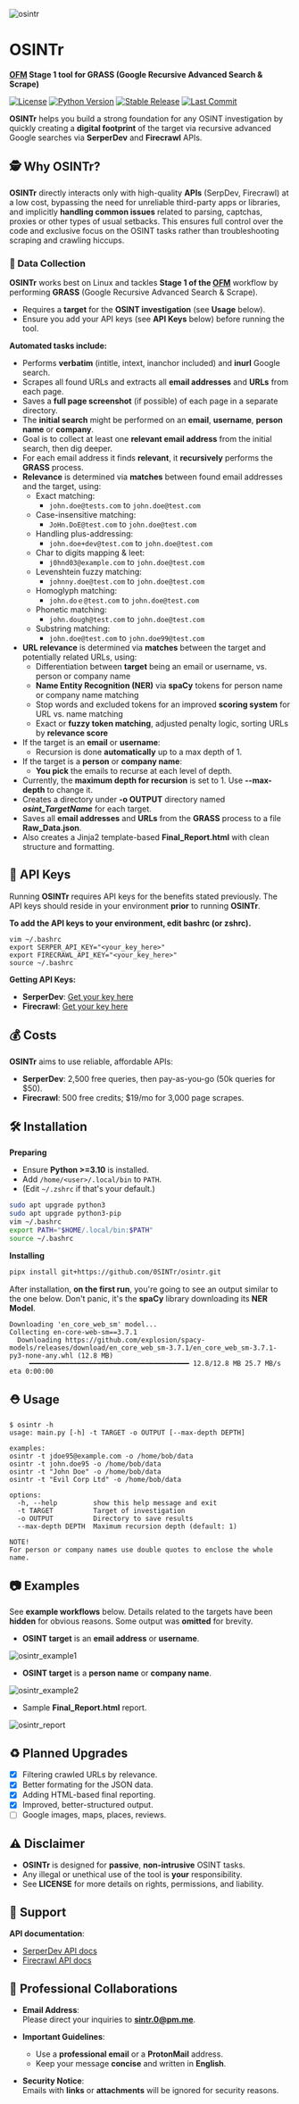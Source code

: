 ![osintr](osintr/docs/osintr.png)
# OSINTr
**[OFM](https://github.com/0SINTr/ofm) Stage 1 tool for GRASS (Google Recursive Advanced Search & Scrape)**

[![License](https://img.shields.io/badge/license-MIT-blue.svg)](https://raw.githubusercontent.com/0SINTr/osintr/master/LICENSE)
[![Python Version](https://img.shields.io/badge/python-3.10+-green)](https://www.python.org)
[![Stable Release](https://img.shields.io/badge/version-0.3.0-blue.svg)](https://github.com/0SINTr/osintr/releases/tag/v0.3.0)
[![Last Commit](https://img.shields.io/github/last-commit/0SINTr/osintr)](https://github.com/0SINTr/osintr/commits/main)

**OSINTr** helps you build a strong foundation for any OSINT investigation by quickly creating a **digital footprint** of the target via recursive advanced Google searches via **SerperDev** and **Firecrawl** APIs.

## 🕵️ Why OSINTr?

**OSINTr** directly interacts only with high-quality **APIs** (SerpDev, Firecrawl) at a low cost, bypassing the need for unreliable third-party apps or libraries, and implicitly **handling common issues** related to parsing, captchas, proxies or other types of usual setbacks. This ensures full control over the code and exclusive focus on the OSINT tasks rather than troubleshooting scraping and crawling hiccups.

### 🔎 Data Collection

**OSINTr** works best on Linux and tackles **Stage 1 of the [OFM](https://github.com/0SINTr/ofm)** workflow by performing **GRASS** (Google Recursive Advanced Search & Scrape).
- Requires a **target** for the **OSINT investigation** (see **Usage** below).   
- Ensure you add your API keys (see **API Keys** below) before running the tool.

**Automated tasks include:**
- Performs **verbatim** (intitle, intext, inanchor included) and **inurl** Google search.
- Scrapes all found URLs and extracts all **email addresses** and **URLs** from each page.
- Saves a **full page screenshot** (if possible) of each page in a separate directory.
- The **initial search** might be performed on an **email**, **username**, **person name** or **company**.
- Goal is to collect at least one **relevant email address** from the initial search, then dig deeper.
- For each email address it finds **relevant**, it **recursively** performs the **GRASS** process.
- **Relevance** is determined via **matches** between found email addresses and the target, using:
    - Exact matching:
        - `john.doe@tests.com` to `john.doe@test.com`
    - Case-insensitive matching:
        - `JoHn.DoE@test.com` to `john.doe@test.com`
    - Handling plus-addressing:
        - `john.doe+dev@test.com` to `john.doe@test.com`
    - Char to digits mapping & leet:
        - `j0hnd03@example.com` to `john.doe@test.com`
    - Levenshtein fuzzy matching:
        - `johnny.doe@test.com` to `john.doe@test.com`
    - Homoglyph matching:
        - `john.doｅ@test.com` to `john.doe@test.com`
    - Phonetic matching:
        - `john.dough@test.com` to `john.doe@test.com`
    - Substring matching:
        - `john.doe@test.com` to `john.doe99@test.com`
- **URL relevance** is determined via **matches** between the target and potentially related URLs, using:
    - Differentiation between **target** being an email or username, vs. person or company name
    - **Name Entity Recognition (NER)** via **spaCy** tokens for person name or company name matching
    - Stop words and excluded tokens for an improved **scoring system** for URL vs. name matching
    - Exact or **fuzzy token matching**, adjusted penalty logic, sorting URLs by **relevance score**
- If the target is an **email** or **username**: 
    - Recursion is done **automatically** up to a max depth of 1.
- If the target is a **person** or **company name**: 
    - **You pick** the emails to recurse at each level of depth.
- Currently, the **maximum depth for recursion** is set to 1. Use **--max-depth** to change it.
- Creates a directory under **-o OUTPUT** directory named ***osint_TargetName*** for each target.
- Saves all **email addresses** and **URLs** from the **GRASS** process to a file **Raw_Data.json**.
- Also creates a Jinja2 template-based **Final_Report.html** with clean structure and formatting.

## 🔑 API Keys

Running **OSINTr** requires API keys for the benefits stated previously. The API keys should reside in your environment **prior** to running **OSINTr**.

**To add the API keys to your environment, edit bashrc (or zshrc).**
```plaintext
vim ~/.bashrc
export SERPER_API_KEY="<your_key_here>"
export FIRECRAWL_API_KEY="<your_key_here>"
source ~/.bashrc
```

**Getting API Keys:**

- **SerperDev**: [Get your key here](https://serper.dev/)
- **Firecrawl**: [Get your key here](https://www.firecrawl.dev/)

## 💰 Costs

**OSINTr** aims to use reliable, affordable APIs:

- **SerperDev**: 2,500 free queries, then pay-as-you-go (50k queries for $50).
- **Firecrawl**: 500 free credits; $19/mo for 3,000 page scrapes. 

## 🛠️ Installation

**Preparing**
- Ensure **Python >=3.10** is installed.
- Add `/home/<user>/.local/bin` to `PATH`.
- (Edit `~/.zshrc` if that's your default.)

```bash
sudo apt upgrade python3
sudo apt upgrade python3-pip
vim ~/.bashrc
export PATH="$HOME/.local/bin:$PATH"
source ~/.bashrc
```

**Installing**
```bash
pipx install git+https://github.com/0SINTr/osintr.git
```

After installation, **on the first run**, you're going to see an output similar to the one below. Don't panic, it's the **spaCy** library downloading its **NER Model**.
```
Downloading 'en_core_web_sm' model...
Collecting en-core-web-sm==3.7.1
  Downloading https://github.com/explosion/spacy-models/releases/download/en_core_web_sm-3.7.1/en_core_web_sm-3.7.1-py3-none-any.whl (12.8 MB)
     ━━━━━━━━━━━━━━━━━━━━━━━━━━━━━━━━━━━━━━━━ 12.8/12.8 MB 25.7 MB/s eta 0:00:00
```

## ⛑️ Usage

```console
$ osintr -h
usage: main.py [-h] -t TARGET -o OUTPUT [--max-depth DEPTH]

examples:
osintr -t jdoe95@example.com -o /home/bob/data
osintr -t john.doe95 -o /home/bob/data
osintr -t "John Doe" -o /home/bob/data
osintr -t "Evil Corp Ltd" -o /home/bob/data

options:
  -h, --help         show this help message and exit
  -t TARGET          Target of investigation
  -o OUTPUT          Directory to save results
  --max-depth DEPTH  Maximum recursion depth (default: 1)

NOTE!
For person or company names use double quotes to enclose the whole name.
```

## 📷 Examples

See **example workflows** below. 
Details related to the targets have been **hidden** for obvious reasons.
Some output was **omitted** for brevity.

* **OSINT target** is an **email address** or **username**.

![osintr_example1](osintr/docs/example-eu.png)

* **OSINT target** is a **person name** or **company name**.

![osintr_example2](osintr/docs/example-pc.png)

* Sample **Final_Report.html** report.

![osintr_report](osintr/docs/report.png)

## ♻️ Planned Upgrades

- [x] Filtering crawled URLs by relevance.
- [x] Better formating for the JSON data.
- [x] Adding HTML-based final reporting.
- [x] Improved, better-structured output.
- [ ] Google images, maps, places, reviews.

## ⚠️ Disclaimer

- **OSINTr** is designed for **passive**, **non-intrusive** OSINT tasks.
- Any illegal or unethical use of the tool is **your** responsibility.
- See **LICENSE** for more details on rights, permissions, and liability.

## 📄 Support

**API documentation**:

- [SerperDev API docs](https://serper.dev/)
- [Firecrawl API docs](https://docs.firecrawl.dev/introduction)

## 📧 Professional Collaborations

- **Email Address**:  
  Please direct your inquiries to **sintr.0@pm.me**.

- **Important Guidelines**:  
  - Use a **professional email** or a **ProtonMail** address.
  - Keep your message **concise** and written in **English**.

- **Security Notice**:  
  Emails with **links** or **attachments** will be ignored for security reasons.
